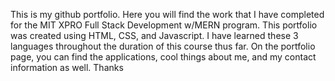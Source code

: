 This is my github portfolio. Here you will find the work that I have completed for the MIT XPRO Full Stack Development w/MERN program. This portfolio was created using HTML, CSS, and Javascript. I have learned these 3 languages throughout the duration of this course thus far. On the portfolio page, you can find the applications, cool things about me, and my contact information as well. Thanks
